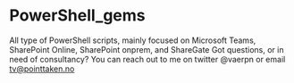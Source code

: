 # PowerShell_gems
All type of PowerShell scripts, mainly focused on Microsoft Teams, SharePoint Online, SharePoint onprem, and ShareGate
Got questions, or in need of consultancy? 
You can reach out to me on twitter @vaerpn or email tv@pointtaken.no

